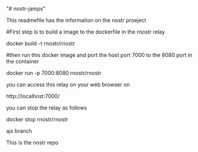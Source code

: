 "# nostr-jamps" 

This readmefile has the information on the nostr proeject

#First step is to build a image to the dockerfile in the rnostr relay 

docker build -t rnostr/rnostr

#then run this docker image and port the host port 7000 to the 8080 port in the container

docker run -p 7000:8080 rnostr/rnostr

you can access this relay on your web browser on 

http://localhost:7000/

you can stop the relay as follows 

docker stop rnostr/rnostr



ajs branch

This is the nostr repo 